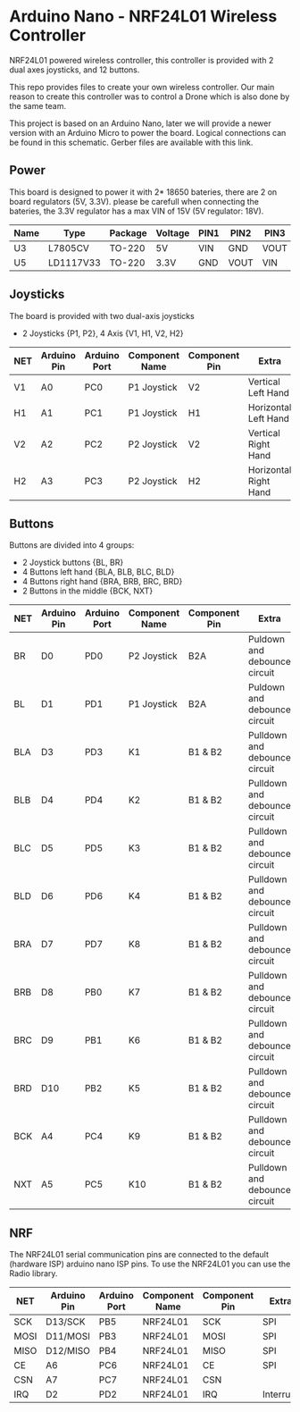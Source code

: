 # Arduino Nano - NRF24L01 Wireless Controller
NRF24L01 powered wireless controller, this controller is provided with 2 dual axes joysticks, and 12 buttons.

This repo provides files to create your own wireless controller. Our main reason to create this controller was to control a Drone which is also done by the same team.

This project is based on an Arduino Nano, later we will provide a newer version with an Arduino Micro to power the board. Logical connections can be found in this schematic. Gerber files are available with this link.

## Power
This board is designed to power it with 2* 18650 bateries, there are 2 on board regulators (5V, 3.3V). please be carefull when connecting the bateries, the 3.3V regulator has a max VIN of 15V (5V regulator: 18V).

| Name | Type | Package | Voltage | PIN1 | PIN2 | PIN3 |
| --- | --- | --- | --- | --- | --- | --- |
| U3 | L7805CV | TO-220 | 5V | VIN | GND | VOUT |
| U5 | LD1117V33 | TO-220 | 3.3V | GND | VOUT | VIN |

## Joysticks
The board is provided with two dual-axis joysticks
- 2 Joysticks {P1, P2}, 4 Axis {V1, H1, V2, H2}

| NET | Arduino Pin | Arduino Port | Component Name | Component Pin | Extra |
| --- | --- | --- | --- | --- | --- |
| V1 | A0 | PC0 | P1 Joystick | V2 | Vertical Left Hand |
| H1 | A1 | PC1 | P1 Joystick | H1 | Horizontal Left Hand |
| V2 | A2 | PC2 | P2 Joystick | V2 | Vertical Right Hand |
| H2 | A3 | PC3 | P2 Joystick | H2 | Horizontal Right Hand |

## Buttons
Buttons are divided into 4 groups:
- 2 Joystick buttons {BL, BR}
-	4 Buttons left hand {BLA, BLB, BLC, BLD}
-	4 Buttons right hand {BRA, BRB, BRC, BRD}
-	2 Buttons in the middle {BCK, NXT}

| NET | Arduino Pin | Arduino Port | Component Name | Component Pin | Extra |
| --- | --- | --- | --- | --- | --- |
| BR | D0 | PD0 | P2 Joystick | B2A | Puldown and debounce circuit |
| BL | D1 | PD1 | P1 Joystick | B2A | Puldown and debounce circuit |
| BLA | D3 | PD3 | K1 | B1 & B2 | Pulldown and debounce circuit |
| BLB | D4 | PD4 | K2 | B1 & B2 | Pulldown and debounce circuit |
| BLC | D5 | PD5 | K3 | B1 & B2 | Pulldown and debounce circuit |
| BLD | D6 | PD6 | K4 | B1 & B2 | Pulldown and debounce circuit |
| BRA | D7 | PD7 | K8 | B1 & B2 | Pulldown and debounce circuit |
| BRB | D8 | PB0 | K7 | B1 & B2 | Pulldown and debounce circuit |
| BRC | D9 | PB1 | K6 | B1 & B2 | Pulldown and debounce circuit |
| BRD | D10 | PB2 | K5 | B1 & B2 | Pulldown and debounce circuit |
| BCK | A4 | PC4 | K9 | B1 & B2 | Pulldown and debounce circuit |
| NXT | A5 | PC5 | K10 | B1 & B2 | Pulldown and debounce circuit |

## NRF
The NRF24L01 serial communication pins are connected to the default (hardware ISP) arduino nano ISP pins. To use the NRF24L01 you can use the Radio library.

| NET | Arduino Pin | Arduino Port | Component Name | Component Pin | Extra |
| --- | --- | --- | --- | --- | --- |
| SCK | D13/SCK | PB5 | NRF24L01 | SCK | SPI |
| MOSI | D11/MOSI | PB3 | NRF24L01 | MOSI | SPI  |
| MISO | D12/MISO | PB4 | NRF24L01 | MISO | SPI |
| CE | A6 | PC6 | NRF24L01 | CE | SPI |
| CSN | A7 | PC7 | NRF24L01 | CSN |  |
| IRQ | D2 | PD2 | NRF24L01 | IRQ | Interrupt |
